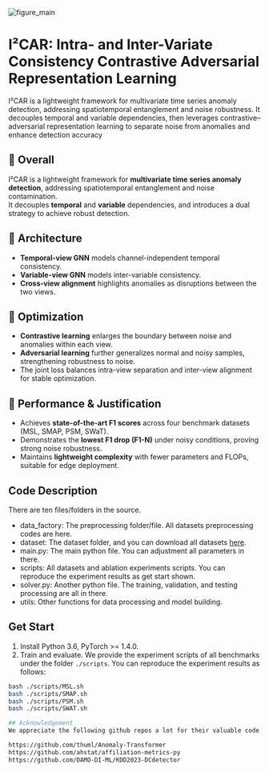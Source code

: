 ![figure_main](https://github.com/user-attachments/assets/2ed9f1dd-bb3c-4a01-b398-962409cd6736)

# I²CAR: Intra- and Inter-Variate Consistency Contrastive Adversarial Representation Learning
I²CAR is a lightweight framework for multivariate time series anomaly detection, addressing spatiotemporal entanglement and noise robustness. 
It decouples temporal and variable dependencies, then leverages contrastive–adversarial representation learning to separate noise from anomalies and enhance detection accuracy

## 🔹 Overall
I²CAR is a lightweight framework for **multivariate time series anomaly detection**, addressing spatiotemporal entanglement and noise contamination.  
It decouples **temporal** and **variable** dependencies, and introduces a dual strategy to achieve robust detection.

## 🔹 Architecture
- **Temporal-view GNN** models channel-independent temporal consistency.  
- **Variable-view GNN** models inter-variable consistency.  
- **Cross-view alignment** highlights anomalies as disruptions between the two views.  

## 🔹 Optimization
- **Contrastive learning** enlarges the boundary between noise and anomalies within each view.  
- **Adversarial learning** further generalizes normal and noisy samples, strengthening robustness to noise.  
- The joint loss balances intra-view separation and inter-view alignment for stable optimization.

## 🔹 Performance & Justification
- Achieves **state-of-the-art F1 scores** across four benchmark datasets (MSL, SMAP, PSM, SWaT).  
- Demonstrates the **lowest F1 drop (F1-N)** under noisy conditions, proving strong noise robustness.  
- Maintains **lightweight complexity** with fewer parameters and FLOPs, suitable for edge deployment.  



## Code Description
There are ten files/folders in the source.

- data_factory: The preprocessing folder/file. All datasets preprocessing codes are here.
- dataset: The dataset folder, and you can download all datasets [here](https://drive.google.com/drive/folders/1RaIJQ8esoWuhyphhmMaH-VCDh-WIluRR?usp=sharing).
- main.py: The main python file. You can adjustment all parameters in there.
- scripts: All datasets and ablation experiments scripts. You can reproduce the experiment results as get start shown.
- solver.py: Another python file. The training, validation, and testing processing are all in there. 
- utils: Other functions for data processing and model building.


## Get Start
1. Install Python 3.6, PyTorch >= 1.4.0.
2. Train and evaluate. We provide the experiment scripts of all benchmarks under the folder ```./scripts```. You can reproduce the experiment results as follows:

```bash
bash ./scripts/MSL.sh
bash ./scripts/SMAP.sh
bash ./scripts/PSM.sh
bash ./scripts/SWAT.sh

## Acknowledgement
We appreciate the following github repos a lot for their valuable code:

https://github.com/thuml/Anomaly-Transformer
https://github.com/ahstat/affiliation-metrics-py
https://github.com/DAMO-DI-ML/KDD2023-DCdetector
